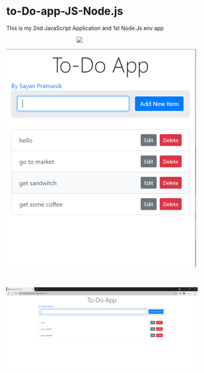 # to-Do-app-JS-Node.js
This is my 2nd JavaScript Application and 1st Node.Js env app

&nbsp; &nbsp; &nbsp;&nbsp; &nbsp; &nbsp;&nbsp; &nbsp; &nbsp;&nbsp; &nbsp; &nbsp;&nbsp; &nbsp; &nbsp;&nbsp; &nbsp; &nbsp;&nbsp; &nbsp; &nbsp; 
&nbsp; &nbsp; &nbsp;&nbsp; &nbsp; &nbsp; <img src="https://media.giphy.com/media/GY1fDc6WUpmq4yNdUZ/giphy.gif" width="750">

<img src="https://raw.githubusercontent.com/sayanpr8175/to-Do-app-JS-Node.js/master/project_snip_2.PNG">  <br> <br> <br>
&nbsp; &nbsp; &nbsp;&nbsp; &nbsp; &nbsp; 
<img src="https://raw.githubusercontent.com/sayanpr8175/to-Do-app-JS-Node.js/master/project_snip_1.PNG" width="750">




